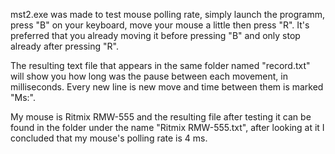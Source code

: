 mst2.exe was made to test mouse polling rate, simply launch the programm, press "B" on your keyboard, move your mouse a little then press "R". It's preferred that you already moving it before pressing "B" and only stop already after pressing "R".

The resulting text file that appears in the same folder named "record.txt" will show you how long was the pause between each movement, in milliseconds. Every new line is new move and time between them is marked "Ms:".

My mouse is Ritmix RMW-555 and the resulting file after testing it can be found in the folder under the name "Ritmix RMW-555.txt", after looking at it I concluded that my mouse's polling rate is 4 ms.
